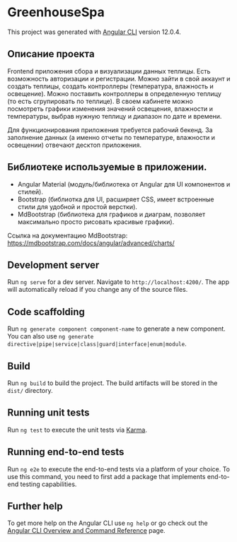 
# GreenhouseSpa

This project was generated with [Angular CLI](https://github.com/angular/angular-cli) version 12.0.4.

## Описание проекта
Frontend приложения сбора и визуализации данных теплицы.
Есть возможность авторизации и регистрации. Можно зайти в свой аккаунт и создать теплицы, создать контроллеры (температура, влажность и освещение). Можно поставить контроллеры в определенную теплицу (то есть сгрупировать по теплице). В своем кабинете можно посмотреть графики изменения значений освещения, влажности и температуры, выбрав нужную теплицу и диапазон по дате и времени.

Для функционирования приложения требуется рабочий бекенд.
За заполнение данных (а именно отчеты по температуре, влажности и освещении) отвечают десктоп приложения.

## Библиотеке используемые в приложении.
* Angular Material (модуль/библиотека от Angular для UI компонентов и стилей).
* Bootstrap (библиотка для UI, расширяет CSS, имеет встроенные стили для удобной и простой верстки).
* MdBootstrap (библиотека для графиков и диаграм, позволяет максимально просто рисовать красивые графики).

Ссылка на документацию MdBootstrap: https://mdbootstrap.com/docs/angular/advanced/charts/


## Development server

Run `ng serve` for a dev server. Navigate to `http://localhost:4200/`. The app will automatically reload if you change any of the source files.

## Code scaffolding

Run `ng generate component component-name` to generate a new component. You can also use `ng generate directive|pipe|service|class|guard|interface|enum|module`.

## Build

Run `ng build` to build the project. The build artifacts will be stored in the `dist/` directory.

## Running unit tests

Run `ng test` to execute the unit tests via [Karma](https://karma-runner.github.io).

## Running end-to-end tests

Run `ng e2e` to execute the end-to-end tests via a platform of your choice. To use this command, you need to first add a package that implements end-to-end testing capabilities.

## Further help

To get more help on the Angular CLI use `ng help` or go check out the [Angular CLI Overview and Command Reference](https://angular.io/cli) page.
